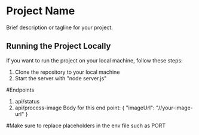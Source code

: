 # Project Name

Brief description or tagline for your project.

## Running the Project Locally

If you want to run the project on your local machine, follow these steps:

1. Clone the repository to your local machine
2. Start the server with "node server.js"

#Endpoints
1. api/status
2. api/process-image
   Body for this end point:
   {
  "imageUrl": "//your-image-url"
    }

#Make sure to replace placeholders in the env file such as PORT
